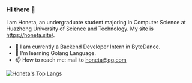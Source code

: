 ### Hi there 👋

I am Honeta, an undergraduate student majoring in Computer Science at Huazhong University of Science and Technology. My site is https://honeta.site/.

- 🔭 I am currently a Backend Developer Intern in ByteDance.
- 🌱 I'm learning Golang Language.
- 📫 How to reach me: mail to honeta@qq.com

[![Honeta's Top Langs](https://github-readme-stats.vercel.app/api/top-langs/?username=Honeta&count_private=true&exclude_repo=honeta.site,husthxj.top)](https://github.com/anuraghazra/github-readme-stats)
